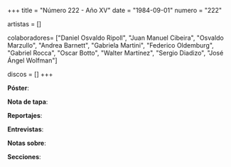 +++
title = "Número 222 - Año XV"
date = "1984-09-01"
numero = "222"

artistas = []

colaboradores= ["Daniel Osvaldo Ripoll", "Juan Manuel Cibeira", "Osvaldo Marzullo", "Andrea Barnett", "Gabriela Martini", "Federico Oldemburg", "Gabriel Rocca", "Oscar Botto", "Walter Martínez", "Sergio Diadizo", "José Ángel Wolfman"]

discos = []
+++

**Póster**: 

**Nota de tapa**: 

**Reportajes**: 

**Entrevistas**: 

**Notas sobre**:

**Secciones**:
